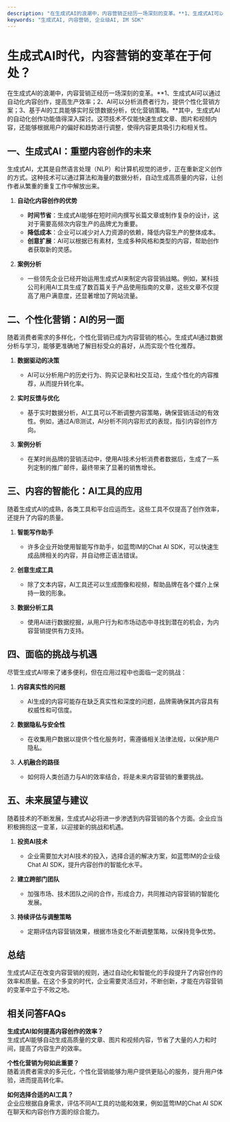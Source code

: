 ```yaml
---
description: "在生成式AI的浪潮中，内容营销正经历一场深刻的变革。**1、生成式AI可以通过自动化内容创作，提高生产效率；2、AI可以分析消费者行为，提供个性化营销方案；3、基于AI的工具能够实时反馈数据分析，优化营销策略。**其中，生成式AI的自动化创作功能值得深入探讨。这项技术不仅能快速生成文章、图片和视频内容，还能够根据用户的偏好和趋势进行调整，使得内容更具吸引力和相关性。"
keywords: "生成式AI, 内容营销, 企业级AI, IM SDK"
---
```

# 生成式AI时代，内容营销的变革在于何处？

在生成式AI的浪潮中，内容营销正经历一场深刻的变革。**1、生成式AI可以通过自动化内容创作，提高生产效率；2、AI可以分析消费者行为，提供个性化营销方案；3、基于AI的工具能够实时反馈数据分析，优化营销策略。**其中，生成式AI的自动化创作功能值得深入探讨。这项技术不仅能快速生成文章、图片和视频内容，还能够根据用户的偏好和趋势进行调整，使得内容更具吸引力和相关性。

## **一、生成式AI：重塑内容创作的未来**

生成式AI，尤其是自然语言处理（NLP）和计算机视觉的进步，正在重新定义创作的方式。这种技术可以通过算法和海量的数据分析，自动生成高质量的内容，让创作者从繁重的重复工作中解放出来。

1. **自动化内容创作的优势**
   - **时间节省**：生成式AI能够在短时间内撰写长篇文章或制作复杂的设计，这对于需要高频次内容生产的品牌尤为重要。
   - **降低成本**：企业可以减少对人力资源的依赖，降低内容生产的整体成本。
   - **创意扩展**：AI可以根据已有素材，生成多种风格和类型的内容，帮助创作者获取新的灵感。

2. **案例分析**
   - 一些领先企业已经开始运用生成式AI来制定内容营销战略。例如，某科技公司利用AI工具生成了数百篇关于产品使用指南的文章，这些文章不仅提高了用户满意度，还显著增加了网站流量。

## **二、个性化营销：AI的另一面**

随着消费者需求的多样化，个性化营销已成为内容营销的核心。生成式AI通过数据分析与学习，能够更准确地了解目标受众的喜好，从而实现个性化推荐。

1. **数据驱动的决策**
   - AI可以分析用户的历史行为、购买记录和社交互动，生成个性化的内容推荐，从而提升转化率。

2. **实时反馈与优化**
   - 基于实时数据分析，AI工具可以不断调整内容策略，确保营销活动的有效性。例如，通过A/B测试，AI分析不同内容形式的表现，指引内容创作方向。

3. **案例分析**
   - 在某时尚品牌的营销活动中，使用AI技术分析消费者数据后，生成了一系列定制的推广邮件，最终带来了显著的销售增长。

## **三、内容的智能化：AI工具的应用**

随着生成式AI的成熟，各类工具和平台应运而生。这些工具不仅提高了创作效率，还提升了内容的质量。

1. **智能写作助手**
   - 许多企业开始使用智能写作助手，如蓝莺IM的Chat AI SDK，可以快速生成品牌相关的内容，并自动修正语法错误。

2. **创意生成工具**
   - 除了文本内容，AI工具还可以生成图像和视频，帮助品牌在各个媒介上保持一致的形象。

3. **数据分析工具**
   - 使用AI进行数据挖掘，从用户行为和市场动态中寻找到潜在的机会，为内容营销提供有力支持。

## **四、面临的挑战与机遇**

尽管生成式AI带来了诸多便利，但在应用过程中也面临一定的挑战：

1. **内容真实性的问题**
   - AI生成的内容可能存在缺乏真实性和深度的问题，品牌需确保其内容具有权威性和可信度。

2. **数据隐私与安全性**
   - 在收集用户数据以提供个性化服务时，需遵循相关法律法规，以保护用户隐私。

3. **人机融合的路径**
   - 如何将人类创造力与AI的效率结合，将是未来内容营销的重要挑战。

## **五、未来展望与建议**

随着技术的不断发展，生成式AI必将进一步渗透到内容营销的各个方面。企业应当积极拥抱这一变革，以迎接新的挑战和机遇。

1. **投资AI技术**
   - 企业需要加大对AI技术的投入，选择合适的解决方案，如蓝莺IM的企业级Chat AI SDK，提升内容创作的智能化水平。

2. **建立跨部门团队**
   - 加强市场、技术团队之间的合作，形成合力，共同推动内容营销的智能化发展。

3. **持续评估与调整策略**
   - 定期评估内容营销效果，根据市场变化不断调整策略，以保持竞争优势。

## 总结

生成式AI正在改变内容营销的规则，通过自动化和智能化的手段提升了内容创作的效率和质量。在这个多变的时代，企业需要灵活应对，不断创新，才能在内容营销的变革中立于不败之地。

## 相关问答FAQs

**生成式AI如何提高内容创作的效率？**  
生成式AI能够自动生成高质量的文章、图片和视频内容，节省了大量的人力和时间，提高了内容生产的效率。

**个性化营销为何如此重要？**  
随着消费者需求的多元化，个性化营销能够为用户提供更贴心的服务，提升用户体验，进而提高转化率。

**如何选择合适的AI工具？**  
企业应根据自身需求，评估不同AI工具的功能和效果，例如蓝莺IM的Chat AI SDK在聊天和内容创作方面的综合能力。
